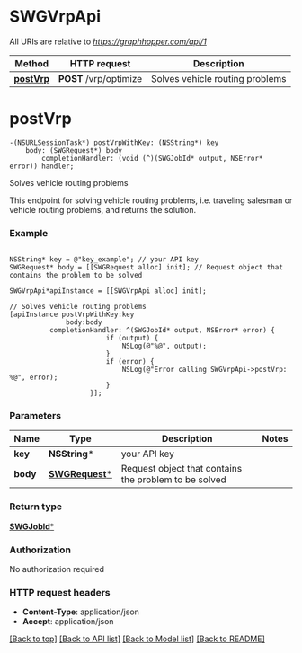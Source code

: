 # SWGVrpApi

All URIs are relative to *https://graphhopper.com/api/1*

Method | HTTP request | Description
------------- | ------------- | -------------
[**postVrp**](SWGVrpApi.md#postvrp) | **POST** /vrp/optimize | Solves vehicle routing problems


# **postVrp**
```objc
-(NSURLSessionTask*) postVrpWithKey: (NSString*) key
    body: (SWGRequest*) body
        completionHandler: (void (^)(SWGJobId* output, NSError* error)) handler;
```

Solves vehicle routing problems

This endpoint for solving vehicle routing problems, i.e. traveling salesman or vehicle routing problems, and returns the solution.

### Example 
```objc

NSString* key = @"key_example"; // your API key
SWGRequest* body = [[SWGRequest alloc] init]; // Request object that contains the problem to be solved

SWGVrpApi*apiInstance = [[SWGVrpApi alloc] init];

// Solves vehicle routing problems
[apiInstance postVrpWithKey:key
              body:body
          completionHandler: ^(SWGJobId* output, NSError* error) {
                        if (output) {
                            NSLog(@"%@", output);
                        }
                        if (error) {
                            NSLog(@"Error calling SWGVrpApi->postVrp: %@", error);
                        }
                    }];
```

### Parameters

Name | Type | Description  | Notes
------------- | ------------- | ------------- | -------------
 **key** | **NSString***| your API key | 
 **body** | [**SWGRequest***](SWGRequest.md)| Request object that contains the problem to be solved | 

### Return type

[**SWGJobId***](SWGJobId.md)

### Authorization

No authorization required

### HTTP request headers

 - **Content-Type**: application/json
 - **Accept**: application/json

[[Back to top]](#) [[Back to API list]](../README.md#documentation-for-api-endpoints) [[Back to Model list]](../README.md#documentation-for-models) [[Back to README]](../README.md)

